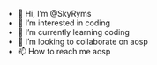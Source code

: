 - 👋 Hi, I’m @SkyRyms
- 👀 I’m interested in coding
- 🌱 I’m currently learning coding
- 💞️ I’m looking to collaborate on aosp 
- 📫 How to reach me aosp

<!---
SkyRyms/SkyRyms is a ✨ special ✨ repository because its `README.md` (this file) appears on your GitHub profile.
You can click the Preview link to take a look at your changes.
--->

